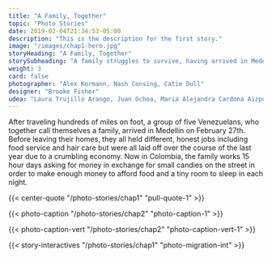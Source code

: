```yaml
---
title: "A Family, Together"
topic: "Photo Stories"
date: 2019-02-04T21:34:53-05:00
description: "This is the description for the first story."
image: "/images/chap1-hero.jpg"
storyHeading: "A Family, Together"
storySubheading: "A family struggles to survive, having arrived in Medellin ten days prior"
weight: 3
card: false
photographer: "Alex Kormann, Nash Consing, Catie Dull"
designer: "Brooke Fisher"
udea: "Laura Trujillo Arango, Juan Ochoa, Maria Alejandra Cardona Aizpurua"
---
```


After traveling hundreds of miles on foot, a group of five Venezuelans, who together call themselves a family, arrived in Medellin on February 27th. Before leaving their homes, they all held different, honest jobs including food service and hair care but were all laid off over the course of the last year due to a crumbling economy. Now in Colombia, the family works 15 hour days asking for money in exchange for small candies on the street in order to make enough money to afford food and a tiny room to sleep in each night.

{{< center-quote "/photo-stories/chap1" "pull-quote-1" >}}

<div class="photo__line"></div>

{{< photo-caption "/photo-stories/chap2" "photo-caption-1" >}}

<div class="photo__line"></div>

{{< photo-caption-vert "/photo-stories/chap2" "photo-caption-vert-1" >}}

<div class="photo__line"></div>

{{< story-interactives "/photo-stories/chap1" "photo-migration-int" >}}